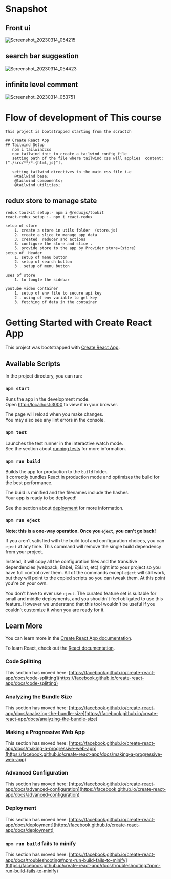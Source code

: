 # Snapshot 
 ## Front ui 
 ![Screenshot_20230314_054215](https://user-images.githubusercontent.com/40719341/224859510-80cbc82c-0906-41e3-a575-8eaef1d35659.png)

 ## search bar suggestion 
 
![Screenshot_20230314_054423](https://user-images.githubusercontent.com/40719341/224859788-1a5f6203-87b8-4b7d-aec0-1c43d5aadc08.png)

 ## infinite level comment
 ![Screenshot_20230314_053751](https://user-images.githubusercontent.com/40719341/224859535-b49e0f1e-3a56-4e61-bffe-f33c56975c2c.png)

# Flow of development of This course

    This project is bootstrapped starting from the scractch

    ## Create React App
    ## Tailwind Setup
       npm i tailwindcss
       npx tailwind init to create a tailwind config file
       setting path of the file where tailwind css will applies  content: ["./src/**/*.{html,js}"],

       setting tailwind directives to the main css file i.e
        @tailwind base;
        @tailwind components;
        @tailwind utilities;

## redux store to manage state

    redux toolkit setup:- npm i @reduxjs/tookit
    react-redux setup :- npm i react-redux

    setup of store
        1. create a store in utils folder  (store.js)
        2. create a slice to manage app data
        3. created  reducer and actions
        3. configure the store and slice .
        5. provide store to the app by Provider store={store}
    setup of  Header
        1. setup of menu button
        2. setup of search button
        3 . setup of menu button

    uses of store
        1. to toogle the sidebar

    youtube video container
        1. setup of env file to secure api key
        2 . using of env variable to get key
        3. fetching of data in the container

# Getting Started with Create React App

This project was bootstrapped with [Create React App](https://github.com/facebook/create-react-app).

## Available Scripts

In the project directory, you can run:

### `npm start`

Runs the app in the development mode.\
Open [http://localhost:3000](http://localhost:3000) to view it in your browser.

The page will reload when you make changes.\
You may also see any lint errors in the console.

### `npm test`

Launches the test runner in the interactive watch mode.\
See the section about [running tests](https://facebook.github.io/create-react-app/docs/running-tests) for more information.

### `npm run build`

Builds the app for production to the `build` folder.\
It correctly bundles React in production mode and optimizes the build for the best performance.

The build is minified and the filenames include the hashes.\
Your app is ready to be deployed!

See the section about [deployment](https://facebook.github.io/create-react-app/docs/deployment) for more information.

### `npm run eject`

**Note: this is a one-way operation. Once you `eject`, you can't go back!**

If you aren't satisfied with the build tool and configuration choices, you can `eject` at any time. This command will remove the single build dependency from your project.

Instead, it will copy all the configuration files and the transitive dependencies (webpack, Babel, ESLint, etc) right into your project so you have full control over them. All of the commands except `eject` will still work, but they will point to the copied scripts so you can tweak them. At this point you're on your own.

You don't have to ever use `eject`. The curated feature set is suitable for small and middle deployments, and you shouldn't feel obligated to use this feature. However we understand that this tool wouldn't be useful if you couldn't customize it when you are ready for it.

## Learn More

You can learn more in the [Create React App documentation](https://facebook.github.io/create-react-app/docs/getting-started).

To learn React, check out the [React documentation](https://reactjs.org/).

### Code Splitting

This section has moved here: [https://facebook.github.io/create-react-app/docs/code-splitting](https://facebook.github.io/create-react-app/docs/code-splitting)

### Analyzing the Bundle Size

This section has moved here: [https://facebook.github.io/create-react-app/docs/analyzing-the-bundle-size](https://facebook.github.io/create-react-app/docs/analyzing-the-bundle-size)

### Making a Progressive Web App

This section has moved here: [https://facebook.github.io/create-react-app/docs/making-a-progressive-web-app](https://facebook.github.io/create-react-app/docs/making-a-progressive-web-app)

### Advanced Configuration

This section has moved here: [https://facebook.github.io/create-react-app/docs/advanced-configuration](https://facebook.github.io/create-react-app/docs/advanced-configuration)

### Deployment

This section has moved here: [https://facebook.github.io/create-react-app/docs/deployment](https://facebook.github.io/create-react-app/docs/deployment)

### `npm run build` fails to minify

This section has moved here: [https://facebook.github.io/create-react-app/docs/troubleshooting#npm-run-build-fails-to-minify](https://facebook.github.io/create-react-app/docs/troubleshooting#npm-run-build-fails-to-minify)
